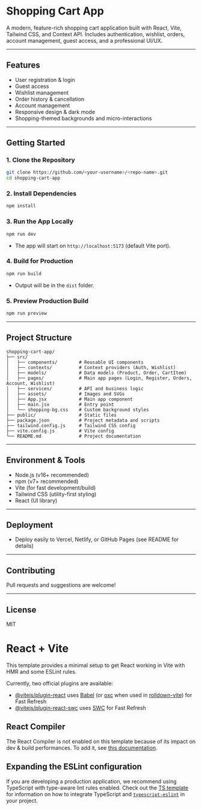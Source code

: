 # Shopping Cart App

A modern, feature-rich shopping cart application built with React, Vite, Tailwind CSS, and Context API. Includes authentication, wishlist, orders, account management, guest access, and a professional UI/UX.

---

## Features
- User registration & login
- Guest access
- Wishlist management
- Order history & cancellation
- Account management
- Responsive design & dark mode
- Shopping-themed backgrounds and micro-interactions

---

## Getting Started

### 1. Clone the Repository
```sh
git clone https://github.com/<your-username>/<repo-name>.git
cd shopping-cart-app
```

### 2. Install Dependencies
```sh
npm install
```

### 3. Run the App Locally
```sh
npm run dev
```
- The app will start on `http://localhost:5173` (default Vite port).

### 4. Build for Production
```sh
npm run build
```
- Output will be in the `dist` folder.

### 5. Preview Production Build
```sh
npm run preview
```

---

## Project Structure
```
shopping-cart-app/
├── src/
│   ├── components/        # Reusable UI components
│   ├── contexts/          # Context providers (Auth, Wishlist)
│   ├── models/            # Data models (Product, Order, CartItem)
│   ├── pages/             # Main app pages (Login, Register, Orders, Account, Wishlist)
│   ├── services/          # API and business logic
│   ├── assets/            # Images and SVGs
│   ├── App.jsx            # Main app component
│   ├── main.jsx           # Entry point
│   └── shopping-bg.css    # Custom background styles
├── public/                # Static files
├── package.json           # Project metadata and scripts
├── tailwind.config.js     # Tailwind CSS config
├── vite.config.js         # Vite config
└── README.md              # Project documentation
```

---

## Environment & Tools
- Node.js (v16+ recommended)
- npm (v7+ recommended)
- Vite (for fast development/build)
- Tailwind CSS (utility-first styling)
- React (UI library)

---

## Deployment
- Deploy easily to Vercel, Netlify, or GitHub Pages (see README for details)

---

## Contributing
Pull requests and suggestions are welcome!

---

## License
MIT

# React + Vite

This template provides a minimal setup to get React working in Vite with HMR and some ESLint rules.

Currently, two official plugins are available:

- [@vitejs/plugin-react](https://github.com/vitejs/vite-plugin-react/blob/main/packages/plugin-react) uses [Babel](https://babeljs.io/) (or [oxc](https://oxc.rs) when used in [rolldown-vite](https://vite.dev/guide/rolldown)) for Fast Refresh
- [@vitejs/plugin-react-swc](https://github.com/vitejs/vite-plugin-react/blob/main/packages/plugin-react-swc) uses [SWC](https://swc.rs/) for Fast Refresh

## React Compiler

The React Compiler is not enabled on this template because of its impact on dev & build performances. To add it, see [this documentation](https://react.dev/learn/react-compiler/installation).

## Expanding the ESLint configuration

If you are developing a production application, we recommend using TypeScript with type-aware lint rules enabled. Check out the [TS template](https://github.com/vitejs/vite/tree/main/packages/create-vite/template-react-ts) for information on how to integrate TypeScript and [`typescript-eslint`](https://typescript-eslint.io) in your project.
